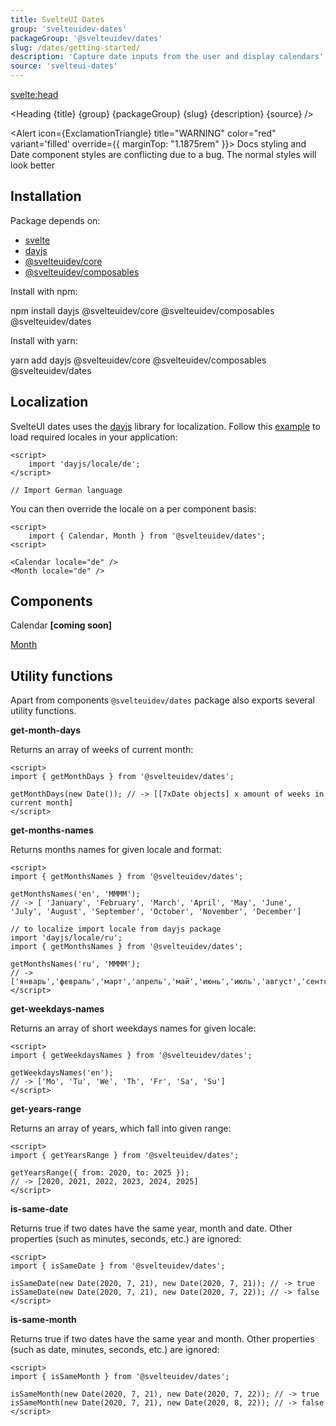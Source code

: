 ```yaml
---
title: SvelteUI Dates
group: 'svelteuidev-dates'
packageGroup: '@svelteuidev/dates'
slug: /dates/getting-started/
description: 'Capture date inputs from the user and display calendars'
source: 'svelteui-dates'
---
```


<script>
    import { Alert, Space } from "@svelteuidev/core";
	import { ExclamationTriangle } from 'radix-icons-svelte';
    import { Demo, MonthDemos } from "@svelteuidev/demos";
    import { CodeBlock, Heading } from '$lib/components';
    import { base } from '$app/paths';
</script>

<svelte:head>
  <title>{title} - SvelteUI</title>
</svelte:head>

<Heading {title} {group} {packageGroup} {slug} {description} {source} />

<Alert icon={ExclamationTriangle} title="WARNING" color="red" variant='filled' override={{ marginTop: "1.1875rem" }}>
    Docs styling and Date component styles are conflicting due to a bug. The normal styles will look better
</Alert>

## Installation

Package depends on:

- [svelte](https://www.npmjs.com/package/svelte)
- [dayjs](https://www.npmjs.com/package/dayjs)
- [@svelteuidev/core](https://www.npmjs.com/package/@svelteuidev/core)
- [@svelteuidev/composables](https://www.npmjs.com/package/@svelteuidev/composables)

Install with npm:

<CodeBlock copy>
    npm install dayjs @svelteuidev/core @svelteuidev/composables @svelteuidev/dates
</CodeBlock>

Install with yarn:

<CodeBlock copy>
    yarn add dayjs @svelteuidev/core @svelteuidev/composables @svelteuidev/dates
</CodeBlock>

## Localization

SvelteUI dates uses the [dayjs](https://day.js.org/) library for localization. Follow this [example](https://day.js.org/docs/en/i18n/loading-into-nodejs) to load required locales in your application:

```svelte
<script>
	import 'dayjs/locale/de';
</script>

// Import German language
```

You can then override the locale on a per component basis:

```svelte
<script>
    import { Calendar, Month } from '@svelteuidev/dates';
<script>

<Calendar locale="de" />
<Month locale="de" />
```

## Components

Calendar **[coming soon]**

[Month]({base}/dates/month/)

<Demo demo={MonthDemos.usage} toggle />

## Utility functions

Apart from components `@svelteuidev/dates` package also exports several utility functions.

**get-month-days**

Returns an array of weeks of current month:

```svelte
<script>
import { getMonthDays } from '@svelteuidev/dates';

getMonthDays(new Date()); // -> [[7xDate objects] x amount of weeks in current month]
</script>
```

**get-months-names**

Returns months names for given locale and format:

```svelte
<script>
import { getMonthsNames } from '@svelteuidev/dates';

getMonthsNames('en', 'MMMM');
// -> [ 'January', 'February', 'March', 'April', 'May', 'June', 'July', 'August', 'September', 'October', 'November', 'December']

// to localize import locale from dayjs package
import 'dayjs/locale/ru';
import { getMonthsNames } from '@svelteuidev/dates';

getMonthsNames('ru', 'MMMM');
// -> ['январь','февраль','март','апрель','май','июнь','июль','август','сентябрь','октябрь','ноябрь','декабрь']
</script>
```

**get-weekdays-names**

Returns an array of short weekdays names for given locale:

```svelte
<script>
import { getWeekdaysNames } from '@svelteuidev/dates';

getWeekdaysNames('en');
// -> ['Mo', 'Tu', 'We', 'Th', 'Fr', 'Sa', 'Su']
</script>
```

**get-years-range**

Returns an array of years, which fall into given range:

```svelte
<script>
import { getYearsRange } from '@svelteuidev/dates';

getYearsRange({ from: 2020, to: 2025 });
// -> [2020, 2021, 2022, 2023, 2024, 2025]
</script>
```

**is-same-date**

Returns true if two dates have the same year, month and date. Other properties (such as minutes, seconds, etc.) are ignored:

```svelte
<script>
import { isSameDate } from '@svelteuidev/dates';

isSameDate(new Date(2020, 7, 21), new Date(2020, 7, 21)); // -> true
isSameDate(new Date(2020, 7, 21), new Date(2020, 7, 22)); // -> false
</script>
```

**is-same-month**

Returns true if two dates have the same year and month. Other properties (such as date, minutes, seconds, etc.) are ignored:

```svelte
<script>
import { isSameMonth } from '@svelteuidev/dates';

isSameMonth(new Date(2020, 7, 21), new Date(2020, 7, 22)); // -> true
isSameMonth(new Date(2020, 7, 21), new Date(2020, 8, 22)); // -> false
</script>
```
